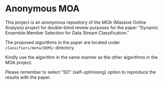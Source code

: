 # Anonymous MOA

This project is an anonymous repository of the MOA (Massive Online Analysis) project for double-blind review purposes for the paper "Dynamic Ensemble Member Selection for Data Stream
Classification."

The proposed algorithms in the paper are located under `classifiers/meta/DEMS/` directory.

Kindly use the algorithm in the same manner as the other algorithms in the MOA project.

Please remember to select "SO" (self-optimising) option to reproduce the results with the paper.
